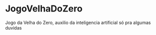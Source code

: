 # JogoVelhaDoZero
 Jogo da Velha do Zero, auxilio da inteligencia artificial só pra algumas duvidas
